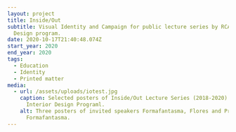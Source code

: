 ```yaml
---
layout: project
title: Inside/Out
subtitle: Visual Identity and Campaign for public lecture series by RCA Interior
  Design program.
date: 2020-10-17T21:40:48.074Z
start_year: 2020
end_year: 2020
tags:
  - Education
  - Identity
  - Printed matter
media:
  - url: /assets/uploads/iotest.jpg
    caption: Selected posters of Inside/Out Lecture Series (2018-2020) for RCA
      Interior Design Programl.
    alt: Three posters of invited speakers Formafantasma, Flores and Prats,
      Formafantasma.
---
```

